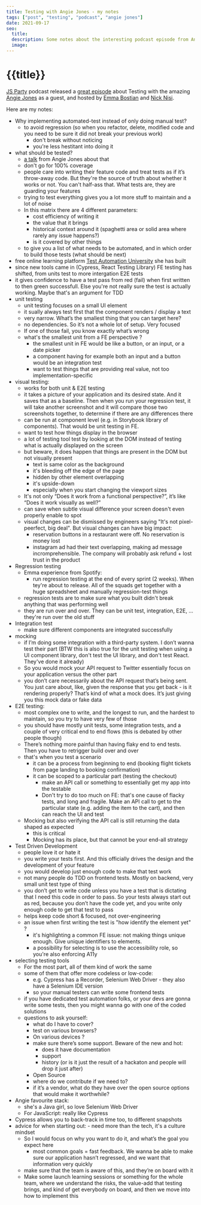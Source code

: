 ```yaml
---
title: Testing with Angie Jones - my notes
tags: ["post", "testing", "podcast", "angie jones"]
date: 2021-09-17
seo:
  title:
  description: Some notes about the interesting podcast episode from Angie Jones interview about testing in web development
  image:
---
```


# {{title}}

[JS Party](https://changelog.com/jsparty) podcast released a [great episode](https://jsparty.fm/181) about Testing with the amazing [Angie Jones](https://angiejones.tech/) as a guest, and hosted by [Emma Bostian](https://twitter.com/EmmaBostian) and [Nick Nisi](https://twitter.com/nicknisi).

Here are my notes:

<div class='bulleted-list'>

- Why implementing automated-test instead of only doing manual test?
  - to avoid regression (so when you refactor, delete, modified code and you need to be sure it did not break your previous work)
    - don't break without noticing
    - you're less hestitant into doing it
- what should be tested?
  - [a talk](https://www.youtube.com/watch?v=VL-_pnICmGY) from Angie Jones about that
  - don't go for 100% coverage
  - people care into writing their feature code and treat tests as if it’s throw-away code. But they're the source of truth about whether it works or not. You can't half-ass that. What tests are, they are guarding your features
  - trying to test everything gives you a lot more stuff to maintain and a lot of noise
  - In this matrix there are 4 different parameters:
    - cost efficiency of writing it
    - the value that it brings
    - historical context around it (spaghetti area or solid area where rarely any issue happens?)
    - is it covered by other things
  - to give you a list of what needs to be automated, and in which order to build those tests (what should be next)
- free online learning platform [Test Automation University](https://testautomationu.applitools.com/) she has built
- since new tools came in (Cypress, React Testing Library) FE testing has shifted, from units test to more intergation E2E tests
- it gives confidence to have a test pass from red (fail) when first written to then green successfull. Else you're not really sure the test is actually working. Maybe that's an argument for TDD
- unit testing
  - unit testing focuses on a small UI element
  - it sually always test first that the component renders / display a text
  - very narrow. What’s the smallest thing that you can target here?
  - no dependencies. So it’s not a whole lot of setup. Very focused
  - If one of those fail, you know exactly what’s wrong
  - what's the smallest unit from a FE perspective ?
    - the smallest unit in FE would be like a button, or an input, or a date picker
    - a component having for example both an input and a button would be an integration test
    - want to test things that are providing real value, not too implementation-specific
- visual testing:
  - works for both unit & E2E testing
  - it takes a picture of your application and its desired state. And it saves that as a baseline. Then when you run your regression test, it will take another screenshot and it will compare those two screenshots together, to determine if there are any differences there
  - can be run at component level (e.g. in Storybook library of components). That would be unit testing in FE.
  - want to test how things display in the browser
  - a lot of testing tool test by looking at the DOM instead of testing what is actually displayed on the screen
  - but beware, it does happen that things are present in the DOM but not visually present
    - text is same color as the background
    - it's bleeding off the edge of the page
    - hidden by other element overlapping
    - it's upside-down
    - especially when you start changing the viewport sizes
  - It's not only “Does it work from a functional perspective?”, it’s like “Does it work visually as well?”
  - can save when subtle visual difference your screen doesn't even properly enable to spot
  - visual changes can be dismissed by engineers saying "It's not pixel-peerfect, big deal". But visual changes can have big impact:
    - reservation buttons in a restaurant were off. No reservation is money lost
    - instagram ad had their text overlapping, making ad message incromprehensible. The company will probably ask refund + lost trust in the product
- Regression testing
  - Emma experience from Spotify:
    - run regression testing at the end of every sprint (2 weeks). When tey're about to release. All of the squads get together with a huge spreadsheet and manually regression-test things
  - regression tests are to make sure what you built didn't break anything that was performing well
  - they are run over and over. They can be unit test, integration, E2E, ... they're run over the old stuff
- Integration test
  - make sure different components are integrated successfully
- mocking
  - if I’m doing some integration with a third-party system. I don’t wanna test their part (BTW this is also true for the unit testing when using a UI component library, don't test the UI library, and don't test React. They've done it already)
  - So you would mock your API request to Twitter essentially focus on your application versus the other part
  - you don’t care necessarily about the API request that’s being sent. You just care about, like, given the response that you get back - is it rendering properly? That’s kind of what a mock does. It’s just giving you this mock data or fake data
- E2E testing:
  - most complex one to write, and the longest to run, and the hardest to maintain, so you try to have very few of those
  - you should have mostly unit tests, some integration tests, and a couple of very critical end to end flows (this is debated by other people though)
  - There’s nothing more painful than having flaky end to end tests. Then you have to retrigger build over and over
  - that's when you test a scenario
    - it can be a process from beginning to end (booking flight tickets from page landing to booking confirmation)
    - it can be scoped to a particular part (testing the checkout)
      - make an API call or something to essentially get my app into the testable
      - Don't try to do too much on FE: that's one cause of flacky tests, and long and fragile. Make an API call to get to the particular state (e.g. adding the item to the cart), and then can reach the UI and test
  - Mocking but also verifying the API call is still returning the data shaped as expected
    - this is critical
    - Mocking has its place, but that cannot be your end-all strategy
- Test Driven Development
  - people love it or hate it
  - you write your tests first. And this officially drives the design and the development of your feature
  - you would develop just enough code to make that test work
  - not many people do TDD on frontend tests. Mostly on backend, very small unit test type of thing
  - you don’t get to write code unless you have a test that is dictating that I need this code in order to pass. So your tests always start out as red, because you don’t have the code yet, and you write only enough code to get that test to pass
  - helps keep code short & focused, not over-engineering
  - an issue when first writing the test is "how identify the element yet" ?
    - it's highlighting a common FE issue: not making things unique enough. Give unique identifiers to elements.
    - a possibility for selecting is to use the accessibility role, so you're also enforcing A11y
- selecting testing tools
  - For the most part, all of them kind of work the same
  - some of them that offer more codeless or low-code:
    - e.g. Cypress has a Recorder, Selenium Web Driver - they also have a Selenium IDE version
    - so your manual testers can write some frontend tests
  - if you have dedicated test automation folks, or your devs are gonna write some tests, then you might wanna go with one of the coded solutions
  - questions to ask yourself:
    - what do I have to cover?
    - test on various browsers?
    - On various devices ?
    - make sure there’s some support. Beware of the new and hot:
      - does it have documentation
      - support
      - history (or is it just the result of a hackaton and people will drop it just after)
    - Open Source
    - where do we contribute if we need to?
    - if it’s a vendor, what do they have over the open source options that would make it worthwhile?
- Angie favourite stack:
  - she's a Java girl, so love Selenium Web Driver
  - For JavaScript: really like Cypress
- Cypress allows you to back-track in time too, to different snapshots
- advice for when starting out: - need more than the tech, it's a culture mindset
  - So I would focus on why you want to do it, and what’s the goal you expect here
    - most common goals = fast feedback. We wanna be able to make sure our application hasn’t regressed, and we want that information very quickly
  - make sure that the team is aware of this, and they’re on board with it
  - Make some launch learning sessions or something for the whole team, where we understand the risks, the value-add that testing brings, and kind of get everybody on board, and then we move into how to implement this

</div>

